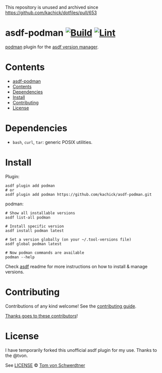 This repository is unused and archived since https://github.com/kachick/dotfiles/pull/653

# asdf-podman [![Build](https://github.com/kachick/asdf-podman/actions/workflows/build.yml/badge.svg)](https://github.com/kachick/asdf-podman/actions/workflows/build.yml) [![Lint](https://github.com/kachick/asdf-podman/actions/workflows/lint.yml/badge.svg)](https://github.com/kachick/asdf-podman/actions/workflows/lint.yml)

[podman](https://docs.podman.io/en/latest/) plugin for the [asdf version manager](https://asdf-vm.com).

# Contents

- [asdf-podman  ](#asdf-podman--)
- [Contents](#contents)
- [Dependencies](#dependencies)
- [Install](#install)
- [Contributing](#contributing)
- [License](#license)

# Dependencies

- `bash`, `curl`, `tar`: generic POSIX utilities.

# Install

Plugin:

```shell
asdf plugin add podman
# or
asdf plugin add podman https://github.com/kachick/asdf-podman.git
```

podman:

```shell
# Show all installable versions
asdf list-all podman

# Install specific version
asdf install podman latest

# Set a version globally (on your ~/.tool-versions file)
asdf global podman latest

# Now podman commands are available
podman --help
```

Check [asdf](https://github.com/asdf-vm/asdf) readme for more instructions on how to
install & manage versions.

# Contributing

Contributions of any kind welcome! See the [contributing guide](contributing.md).

[Thanks goes to these contributors](https://github.com/kachick/asdf-podman/graphs/contributors)!

# License

I have temporarily forked this unofficial asdf plugin for my use. Thanks to the @tvon.

See [LICENSE](LICENSE) © [Tom von Schwerdtner](https://github.com/tvon/)
